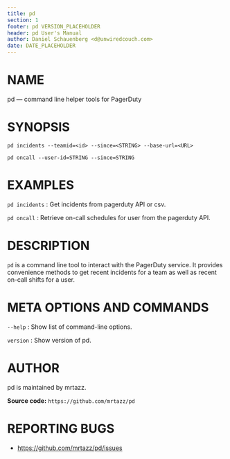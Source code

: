 ```yaml
---
title: pd
section: 1
footer: pd VERSION_PLACEHOLDER
header: pd User's Manual
author: Daniel Schauenberg <d@unwiredcouch.com>
date: DATE_PLACEHOLDER
---
```


<!-- This is the sniple(1) man page, written in Markdown. -->
<!-- To generate the roff version, run `make man` -->

# NAME

pd — command line helper tools for PagerDuty


# SYNOPSIS

`pd incidents --teamid=<id> --since=<STRING> --base-url=<URL>`

`pd oncall --user-id=STRING --since=STRING`




# EXAMPLES

`pd incidents`
: Get incidents from pagerduty API or csv.

`pd oncall`
: Retrieve on-call schedules for user from the pagerduty API.


# DESCRIPTION

`pd` is a command line tool to interact with the PagerDuty service. It
provides convenience methods to get recent incidents for a team as well as
recent on-call shifts for a user.


# META OPTIONS AND COMMANDS

`--help`
: Show list of command-line options.

`version`
: Show version of pd.



# AUTHOR

pd is maintained by mrtazz.

**Source code:** `https://github.com/mrtazz/pd`

# REPORTING BUGS

- https://github.com/mrtazz/pd/issues
